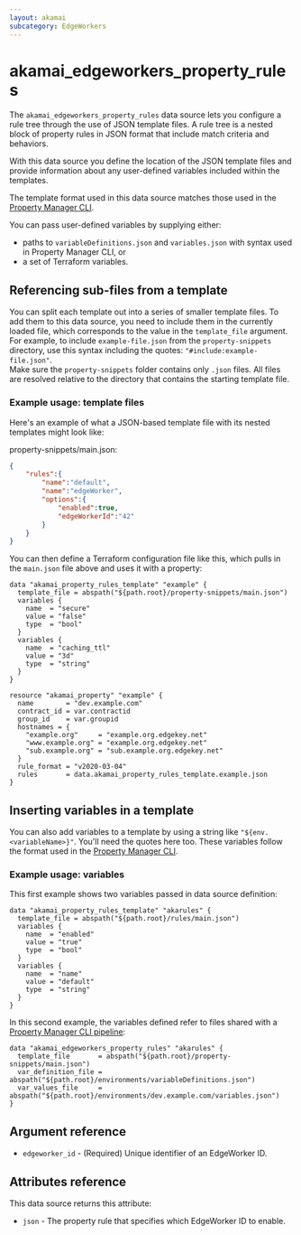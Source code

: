 ```yaml
---
layout: akamai
subcategory: EdgeWorkers
---
```


# akamai_edgeworkers_property_rules

The `akamai_edgeworkers_property_rules` data source lets you configure a rule tree through the use of JSON template files. A rule tree is a nested block of property rules in JSON format that include match criteria and behaviors.

With this data source you define the location of the JSON template files and provide information about any user-defined variables included within the templates.

The template format used in this data source matches those used in the [Property Manager CLI](https://github.com/akamai/cli-property-manager#add-a-new-snippet).

You can pass user-defined variables by supplying either:

* paths to `variableDefinitions.json` and `variables.json` with syntax used in Property Manager CLI, or
* a set of Terraform variables.

## Referencing sub-files from a template

You can split each template out into a series of smaller template files.
To add them to this data source, you need to include them in the currently loaded file, which corresponds to the value in the `template_file` argument.
For example, to include `example-file.json` from the `property-snippets` directory, use this syntax including the quotes: `"#include:example-file.json"`.  
Make sure the `property-snippets` folder contains only `.json` files.
All files are resolved relative to the directory that contains the starting template file.

### Example usage: template files

Here's an example of what a JSON-based template file with its nested templates might look like:

property-snippets/main.json:
```json
{
    "rules":{
        "name":"default",
        "name":"edgeWorker",
        "options":{
            "enabled":true,
            "edgeWorkerId":"42"
        }
    }
}
```

You can then define a Terraform configuration file like this, which pulls in the `main.json` file above and uses it with a property:

```hcl
data "akamai_property_rules_template" "example" {
  template_file = abspath("${path.root}/property-snippets/main.json")
  variables {
    name  = "secure"
    value = "false"
    type  = "bool"
  }
  variables {
    name  = "caching_ttl"
    value = "3d"
    type  = "string"
  }
}

resource "akamai_property" "example" {
  name        = "dev.example.com"
  contract_id = var.contractid
  group_id    = var.groupid
  hostnames = {
    "example.org"     = "example.org.edgekey.net"
    "www.example.org" = "example.org.edgekey.net"
    "sub.example.org" = "sub.example.org.edgekey.net"
  }
  rule_format = "v2020-03-04"
  rules       = data.akamai_property_rules_template.example.json
}
```

## Inserting variables in a template

You can also add variables to a template by using a string like `"${env.<variableName>}"`. You'll need the quotes here too. These variables follow the format used in the [Property Manager CLI](https://github.com/akamai/cli-property-manager#update-the-variabledefinitions-file).

### Example usage: variables

This first example shows two variables passed in data source definition:

```hcl
data "akamai_property_rules_template" "akarules" {
  template_file = abspath("${path.root}/rules/main.json")
  variables {
    name  = "enabled"
    value = "true"
    type  = "bool"
  }
  variables {
    name  = "name"
    value = "default"
    type  = "string"
  }
}
```

In this second example, the variables defined refer to files shared with a [Property Manager CLI pipeline](https://github.com/akamai/cli-property-manager#akamai-pipeline-workflow):

```hcl
data "akamai_edgeworkers_property_rules" "akarules" {
  template_file       = abspath("${path.root}/property-snippets/main.json")
  var_definition_file = abspath("${path.root}/environments/variableDefinitions.json")
  var_values_file     = abspath("${path.root}/environments/dev.example.com/variables.json")
}
```

## Argument reference

* `edgeworker_id` - (Required) Unique identifier of an EdgeWorker ID.

## Attributes reference

This data source returns this attribute:

* `json` - The property rule that specifies which EdgeWorker ID to enable.
